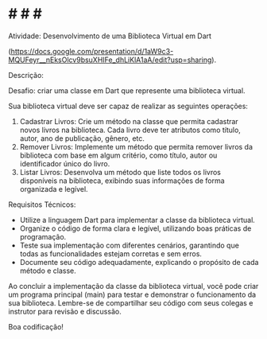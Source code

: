 # # # # #

Atividade: Desenvolvimento de uma Biblioteca Virtual em Dart

(https://docs.google.com/presentation/d/1aW9c3-MQUFeyr__nEksOlcv9bsuXHIFe_dhLiKlA1aA/edit?usp=sharing).

Descrição:

Desafio: criar uma classe em Dart que represente uma biblioteca virtual.

Sua biblioteca virtual deve ser capaz de realizar as seguintes operações:
1. Cadastrar Livros: Crie um método na classe que permita cadastrar novos livros na biblioteca. Cada livro deve ter atributos como título, autor, ano de publicação, gênero, etc.
2. Remover Livros: Implemente um método que permita remover livros da biblioteca com base em algum critério, como título, autor ou identificador único do livro.
3. Listar Livros: Desenvolva um método que liste todos os livros disponíveis na biblioteca, exibindo suas informações de forma organizada e legível.

Requisitos Técnicos:
- Utilize a linguagem Dart para implementar a classe da biblioteca virtual.
- Organize o código de forma clara e legível, utilizando boas práticas de programação.
- Teste sua implementação com diferentes cenários, garantindo que todas as funcionalidades estejam corretas e sem erros.
- Documente seu código adequadamente, explicando o propósito de cada método e classe.

Ao concluir a implementação da classe da biblioteca virtual, você pode criar um programa principal (main) para testar e demonstrar o funcionamento da sua biblioteca. Lembre-se de compartilhar seu código com seus colegas e instrutor para revisão e discussão.

Boa codificação!
